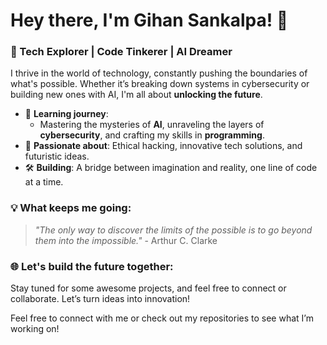 
# Hey there, I'm Gihan Sankalpa! 👾

### 🚀 Tech Explorer | Code Tinkerer | AI Dreamer

I thrive in the world of technology, constantly pushing the boundaries of what's possible. Whether it’s breaking down systems in cybersecurity or building new ones with AI, I'm all about **unlocking the future**.

- 🌟 **Learning journey**: 
    - Mastering the mysteries of **AI**, unraveling the layers of **cybersecurity**, and crafting my skills in **programming**.
- 🔐 **Passionate about**: Ethical hacking, innovative tech solutions, and futuristic ideas.
- 🛠 **Building**: A bridge between imagination and reality, one line of code at a time.

### 💡 What keeps me going:
> *"The only way to discover the limits of the possible is to go beyond them into the impossible."* - Arthur C. Clarke

### 🌐 Let's build the future together:
Stay tuned for some awesome projects, and feel free to connect or collaborate. Let’s turn ideas into innovation!

Feel free to connect with me or check out my repositories to see what I’m working on!

<!---
GihanSAOnline/GihanSAOnline is a ✨ special ✨ repository because its `README.md` (this file) appears on your GitHub profile.
You can click the Preview link to take a look at your changes.
--->

